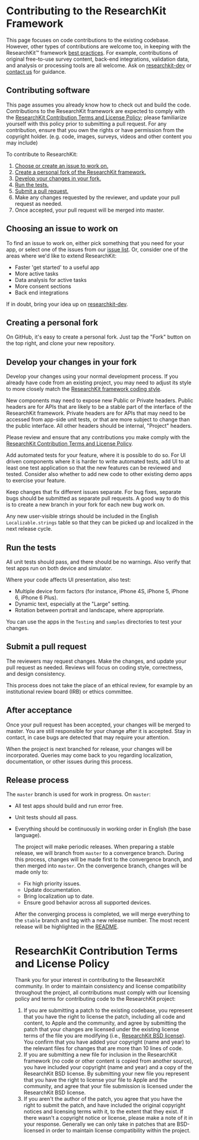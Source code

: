 Contributing to the ResearchKit Framework
===========================

This page focuses on code contributions to the existing
codebase. However, other types of contributions are welcome too, in
keeping with the ResearchKit™ framework [best practices](../../wiki/best-practices). For example,
contributions of original free-to-use survey content, back-end integrations,
validation data, and analysis or processing tools are all welcome. Ask
on [researchkit-dev](https://lists.apple.com/mailman/listinfo/researchkit-dev) or [contact us](https://developer.apple.com/contact/researchkit/) for guidance.


Contributing software
---------------------

This page assumes you already know how to check out and build the
code. Contributions to the ResearchKit framework are expected to comply with the
[ResearchKit Contribution Terms and License Policy](#contribution); please familiarize yourself
with this policy prior to submitting a pull request. For any contribution, ensure that you own
the rights or have permission from the copyright holder.  (e.g. code, images, surveys, videos
and other content you may include)

To contribute to ResearchKit:

1. [Choose or create an issue to work on.](#create)
2. [Create a personal fork of the ResearchKit framework.](#fork)
3. [Develop your changes in your fork.](#develop)
4. [Run the tests.](#test)
5. [Submit a pull request.](#request)
6. Make any changes requested by the reviewer, and update your pull request as needed.
7. Once accepted, your pull request will be merged into master.

Choosing an issue to work on<a name="create"></a>
----------------------------

To find an issue to work on, either pick something that you need for
your app, or select one of the issues from our [issue list](../../issues). Or,
consider one of the areas where we'd like to extend ResearchKit:

* Faster 'get started' to a useful app
* More active tasks
* Data analysis for active tasks
* More consent sections
* Back end integrations

If in doubt, bring your idea up on [researchkit-dev](https://lists.apple.com/mailman/listinfo/researchkit-dev).


Creating a personal fork<a name="fork"></a>
------------------------

On GitHub, it's easy to create a personal fork. Just tap the "Fork"
button on the top right, and clone your new repository.


Develop your changes in your fork<a name="develop"></a>
---------------------------------

Develop your changes using your normal development process. If you
already have code from an existing project, you may need to adjust its
style to more closely match the [ResearchKit framework coding style](./docs-standalone/coding-style-guide.md).

New components may need to expose new Public or Private
headers. Public headers are for APIs that are likely to be a stable
part of the interface of the ResearchKit framework. Private headers are for APIs that
may need to be accessed from app-side unit tests, or that are more
subject to change than the public interface. All other headers should
be internal, "Project" headers.

Please review and ensure that any contributions you make comply with
the [ResearchKit Contribution Terms and License Policy](#contribution).

Add automated tests for your feature, where it is possible to do
so. For UI driven components where it is harder to write automated
tests, add UI to at least one test application so that the new
features can be reviewed and tested. Consider also whether to add new
code to other existing demo apps to exercise your feature.

Keep changes that fix different issues separate. For bug fixes,
separate bugs should be submitted as separate pull requests. A good
way to do this is to create a new branch in your fork for each new
bug work on.

Any new user-visible strings should be included in the English
`Localizable.strings` table so that they can be picked up and
localized in the next release cycle.


Run the tests<a name="test"></a>
-------------

All unit tests should pass, and there should be no warnings. Also
verify that test apps run on both device and simulator.

Where your code affects UI presentation, also test:

* Multiple device form factors (for instance, iPhone 4S, iPhone 5, iPhone 6, iPhone 6 Plus).
* Dynamic text, especially at the "Large" setting.
* Rotation between portrait and landscape, where appropriate.

You can use the apps in the `Testing` and `samples` directories to
test your changes.

Submit a pull request<a name="request"></a>
---------------------

The reviewers may request changes. Make the changes, and update your
pull request as needed. Reviews will focus on coding style,
correctness, and design consistency.

This process does not take the place of an ethical review, for example
by an institutional review board (IRB) or ethics committee.

After acceptance<a name="after"></a>
----------------

Once your pull request has been accepted, your changes will be merged
to master. You are still responsible for your change after it is
accepted. Stay in contact, in case bugs are detected that may require
your attention.

When the project is next branched for release, your changes will be
incorporated. Queries may come back to you regarding localization,
documentation, or other issues during this process.




Release process
-----------------

The `master` branch is used for work in progress. On `master`:

* All test apps should build and run error free.
* Unit tests should all pass.
* Everything should be continuously in working order in English (the
  base language).

  The project will make periodic releases. When preparing a stable release, we
  will branch from `master` to a convergence branch. During this process,
  changes will be made first to the convergence branch, and then merged into
  `master`. On the convergence branch, changes will be made only to:

  * Fix high priority issues.
  * Update documentation.
  * Bring localization up to date.
  * Ensure good behavior across all supported devices.

  After the converging process is completed, we will merge everything to the
  `stable` branch and tag with a new release number. The most recent release
  will be highlighted in the [README](../..). 


  ResearchKit Contribution Terms and License Policy<a name="contribution"></a>
  =======================================

  Thank you for your interest in contributing to the ResearchKit
  community.  In order to maintain consistency and license compatibility
  throughout the project, all contributions must comply with our
  licensing policy and terms for contributing code to the ResearchKit
  project:

  1.  If you are submitting a patch to the existing codebase, you
  represent that you have the right to license the patch, including 
  all code and content, to Apple and the community, and agree by 
  submitting the patch that your changes are
  licensed under the existing license terms of the file you are
  modifying (i.e., [ResearchKit BSD license](LICENSE)).
  You confirm that you have added your copyright (name and year) to 
  the relevant files for changes that are more than 10 lines of code.
  2.  If you are submitting a new file for inclusion in the ResearchKit 
  framework (no code or other content is copied from another source), you 
  have included your copyright (name and year) and a copy of the ResearchKit 
  BSD license. By submitting your new file you represent that you have the 
  right to license your file to Apple and the community, and agree that your 
  file submission is licensed under the ResearchKit BSD license.
  3.  If you aren't the author of the patch, you agree that you have 
  the right to submit the patch, and have included the original copyright 
  notices and licensing terms with it, to the extent that they exist. 
  If there wasn't a copyright notice or license, please make a note of it 
  in your response. Generally we can only take in patches that are 
  BSD-licensed in order to maintain license compatibility within the project.
